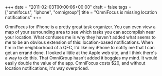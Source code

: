 +++
date = "2011-02-03T00:00:06+00:00"
draft = false
tags = ["omnifocus", "iphone", "omnigroup"]
title = "OmniFocus is missing location notifications"
+++
<p>OmniFocus for iPhone is a pretty great task organizer. You can even view a map of your surrounding area to see which tasks you can accomplish near your location. What confuses me is why they haven't added what seems to me to be an obvious extension of this: location-based notifications. When I'm in the neighborhood of a QFC, I'd like my iPhone to notify me that I can get an errand done. I looked a little at the Apple web site, and I think there's a way to do this. That OmniGroup hasn't added it boggles my mind. It would easily double the value of the app. OmniFocus costs $20, and without location notifications, it's way overpriced.</p>
